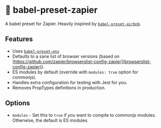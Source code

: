 # 🏯 babel-preset-zapier

A babel preset for Zapier. Heavily inspired by [`babel-preset-airbnb`](https://github.com/airbnb/babel-preset-airbnb).


## Features
- Uses [`babel-preset-env`](https://github.com/babel/babel/tree/master/packages/babel-preset-env)
- Defaults to a sane list of browser versions (based on [https://github.com/zapier/browserslist-config-zapier](browserslist-config-zapier)).
- ES modules by default (override with `modules: true` option for commonjs).
- Handles extra configuration for testing with Jest for you.
- Removes PropTypes definitions in production.


## Options
- `modules` - Set this to `true` if you want to compile to commonjs modules. Otherwise, the default is ES modules.
